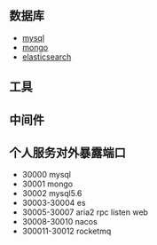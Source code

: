 ## 数据库
- [mysql](./%E6%95%B0%E6%8D%AE%E5%BA%93/mysql.md)
- [mongo](./%E6%95%B0%E6%8D%AE%E5%BA%93/mongo.md)
- [elasticsearch](./%E6%95%B0%E6%8D%AE%E5%BA%93/es.md)


## 工具
## 中间件



## 个人服务对外暴露端口
- 30000 mysql
- 30001 mongo
- 30002 mysql5.6
- 30003-30004 es
- 30005-30007 aria2 rpc listen web
- 30008-30010 nacos
- 300011-30012 rocketmq
